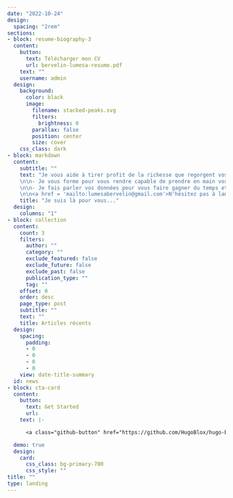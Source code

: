 ```yaml
---
date: "2022-10-24"
design:
  spacing: "2rem"
sections:
- block: resume-biography-3
  content:
    button:
      text: Télécharger mon CV
      url: bervelin-lumesa-resume.pdf
    text: ""
    username: admin
  design:
    background:
      color: black
      image:
        filename: stacked-peaks.svg
        filters:
          brightness: 0
        parallax: false
        position: center
        size: cover
    css_class: dark
- block: markdown
  content:
    subtitle: ""
    text: "Je vous aide à tirer profit de la richesse que regorgent vos données par l'application des méthodes statistiques éprouvées et celles issues de l'inteligence artificielle.
    \n\n- Je vous forme pour vous rendre capable de prendre en main vos projets Data et gagner en productivité.
    \n\n- Je fais parler vos données pour vous faire gagner du temps et vous concentrer sur le coeur de votre business.
    \n\n<a href = 'mailto:lumesabervelin@gmail.com'>N'hésitez pas à lancer la conversation</a>. Je réponds généralement rapidement \U0001F603"
    title: "Je suis là pour vous..."
  design:
    columns: "1"
- block: collection
  content:
    count: 3
    filters:
      author: ""
      category: ""
      exclude_featured: false
      exclude_future: false
      exclude_past: false
      publication_type: ""
      tag: ""
    offset: 0
    order: desc
    page_type: post
    subtitle: ""
    text: ""
    title: Articles récents
  design:
    spacing:
      padding:
      - 0
      - 0
      - 0
      - 0
    view: date-title-summary
  id: news
- block: cta-card
  content:
    button:
      text: Get Started
      url: 
    text: |-

      <a class="github-button" href="https://github.com/HugoBlox/hugo-blox-builder" data-color-scheme="no-preference: light; light: light; dark: dark;" data-icon="octicon-star" data-size="large" data-show-count="true" aria-label="Star HugoBlox/hugo-blox-builder on GitHub">Star</a>

  demo: true
  design:
    card:
      css_class: bg-primary-700
      css_style: ""
title: ""
type: landing
---
```

